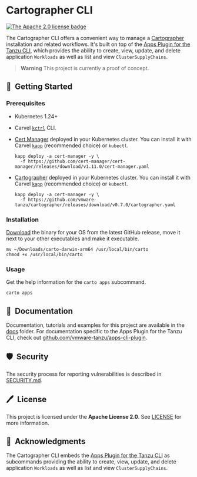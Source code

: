 # Cartographer CLI

[![The Apache 2.0 license badge](https://img.shields.io/badge/License-Apache_2.0-blue.svg)](https://opensource.org/licenses/Apache-2.0)

The Cartographer CLI offers a convenient way to manage a [Cartographer](https://cartographer.sh) installation and related workflows. It's built on top of the [Apps Plugin for the Tanzu CLI](https://github.com/vmware-tanzu/apps-cli-plugin), which provides the ability to create, view, update, and delete application `Workloads` as well as list and view `ClusterSupplyChains`.

> **Warning**
> This project is currently a proof of concept.

## 🚀&nbsp; Getting Started

### Prerequisites

* Kubernetes 1.24+
* Carvel [`kctrl`](https://carvel.dev/kapp-controller/docs/latest/install/#installing-kapp-controller-cli-kctrl) CLI.
* [Cert Manager](https://cert-manager.io) deployed in your Kubernetes cluster. You can install it with Carvel [`kapp`](https://carvel.dev/kapp/docs/latest/install) (recommended choice) or `kubectl`.

  ```shell
  kapp deploy -a cert-manager -y \
    -f https://github.com/cert-manager/cert-manager/releases/download/v1.11.0/cert-manager.yaml
  ```
* [Cartographer](https://github.com/vmware-tanzu/cartographer) deployed in your Kubernetes cluster. You can install it with Carvel [`kapp`](https://carvel.dev/kapp/docs/latest/install) (recommended choice) or `kubectl`.

  ```shell
  kapp deploy -a cert-manager -y \
    -f https://github.com/vmware-tanzu/cartographer/releases/download/v0.7.0/cartographer.yaml
  ```

### Installation

[Download](https://github.com/ThomasVitale/cartographer-cli/releases) the binary for your OS from the latest GitHub release, move it next to your other executables and make it executable.

  ```shell
  mv ~/Downloads/carto-darwin-arm64 /usr/local/bin/carto
  chmod +x /usr/local/bin/carto
  ```

### Usage

Get the help information for the `carto apps` subcommand.

  ```shell
  carto apps
  ```

## 📙&nbsp; Documentation

Documentation, tutorials and examples for this project are available in the [docs](docs) folder.
For documentation specific to the Apps Plugin for the Tanzu CLI, check out [github.com/vmware-tanzu/apps-cli-plugin](https://github.com/vmware-tanzu/apps-cli-plugin).

## 🛡️&nbsp; Security

The security process for reporting vulnerabilities is described in [SECURITY.md](SECURITY.md).

## 🖊️&nbsp; License

This project is licensed under the **Apache License 2.0**. See [LICENSE](LICENSE) for more information.

## 🙏&nbsp; Acknowledgments

The Cartographer CLI embeds the [Apps Plugin for the Tanzu CLI](https://github.com/vmware-tanzu/apps-cli-plugin) as subcommands providing the ability to create, view, update, and delete application `Workloads` as well as list and view `ClusterSupplyChains`.
